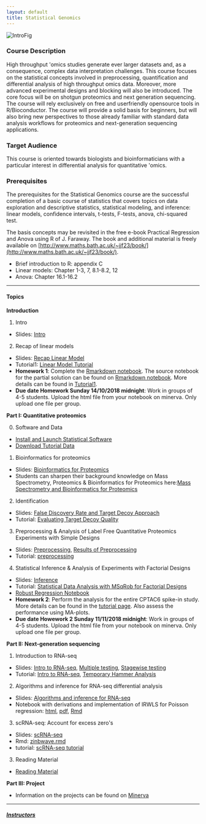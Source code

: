 ```yaml
---
layout: default
title: Statistical Genomics
---
```


![IntroFig](./pages/figs/IntroFig.png)

### Course Description
High throughput 'omics studies generate ever larger datasets and, as a consequence, complex data interpretation challenges. This course focuses on the statistical concepts involved in preprocessing, quantification and differential analysis of high throughput omics data. Moreover, more advanced experimental designs and blocking will also be introduced. The core focus will be on shotgun proteomics and next generation sequencing. The course will rely exclusively on free and userfriendly opensource tools in R/Bioconductor. The course will provide a solid basis for beginners, but will also bring new perspectives to those already familiar with standard data analysis workflows for proteomics and next-generation sequencing applications.

### Target Audience
This course is oriented towards biologists and bioinformaticians with a particular interest in differential analysis for quantitative 'omics.

### Prerequisites
The prerequisites for the Statistical Genomics course are the successful completion of a basic course of statistics that covers topics on data exploration and descriptive statistics, statistical modeling, and inference: linear models, confidence intervals, t-tests, F-tests, anova, chi-squared test.

The basis concepts may be revisited in the free e-book Practical Regression and Anova using R of J. Faraway. The book and additional material is freely available on [http://www.maths.bath.ac.uk/~jjf23/book/](http://www.maths.bath.ac.uk/~jjf23/book/).

- Brief introduction to R: appendix C
- Linear models: Chapter 1-3, 7, 8.1-8.2, 12
- Anova: Chapter 16.1-16.2


---

#### Topics

**Introduction**

  1. Intro
  - Slides: [Intro](assets/intro.pdf)

  2. Recap of linear models
  - Slides:  [Recap Linear Model](assets/lm.pdf)
  - Tutorial1: [Linear Model Tutorial](pages/lmTutorial.md)
  - **Homework 1**: Complete the [Rmarkdown notebook](pages/tutorialI_KPNA2_solutionPartI.nb.html). The source notebook for the partial solution can be found on [Rmarkdown notebook](assets/tutorialI_KPNA2_solutionPartI.Rmd). More details can be found in [Tutorial1](pages/lmTutorial.md). 
  - **Due date Homework Sunday 14/10/2018 midnight**:  Work in groups of 4-5 students. Upload the html file from your notebook on minerva. Only upload one file per group.   

**Part I: Quantitative proteomics**
 
  0. Software and Data
  - [Install and Launch Statistical Software](pages/software4stats.md)
  - [Download Tutorial Data](https://github.com/statOmics/pda/tree/data)
 

  1. Bioinformatics for proteomics
  - Slides: [Bioinformatics for Proteomics](assets/martens_proteomics_bioinformatics_20171001.pdf)
  - Students can sharpen their background knowledge on Mass Spectrometry, Proteomics & Bioinformatics for Proteomics
 here:[Mass Spectrometry and Bioinformatics for Proteomics](pages/techVideos.md)

  2. Identification
  - Slides:  [False Discovery Rate and Target Decoy Approach](assets/1_Identification_Evaluation_Target_Decoy_Approach.pdf)
  - Tutorial: [Evaluating Target Decoy Quality](pages/Identification.md)  


  3. Preprocessing & Analysis of Label Free Quantitative Proteomics Experiments with Simple Designs
  - Slides: [Preprocessing](assets/2_MSqRob_data_analysisI.pdf), [Results of Preprocessing](assets/2_MSqRob_data_analysisIb.pdf)
  - Tutorial: [preprocessing](pages/sdaMsqrobSimple.md)
  
  4. Statistical Inference & Analysis of Experiments with Factorial Designs
  - Slides: [Inference](assets/2_MSqRob_data_analysisII.pdf) 
  - Tutorial: [Statistical Data Analysis with MSqRob for Factorial Designs](pages/sdaMsqrobDesign.md)
  - [Robust Regression Notebook](pages/robustRegression.nb.html)
  - **Homework 2**: Perform the analysis for the entire CPTAC6 spike-in study. More details can be found in the [tutorial page](pages/sdaMsqrobDesign.md). Also assess the performance using MA-plots.  
  - **Due date Howework 2 Sunday 11/11/2018 midnight**:  Work in groups of 4-5 students. Upload the html file from your notebook on minerva. Only upload one file per group.   

**Part II: Next-generation sequencing**

  1. Introduction to RNA-seq
  - Slides: [Intro to RNA-seq](assets/rna-seq1.pdf), [Multiple testing](assets/multipleTesting.pdf), [Stagewise testing](assets/stagewiseTesting.pdf) 
  - Tutorial: [Intro to RNA-seq](pages/introToRNA-seqDE.html), [Temporary Hammer Analysis](pages/hammer_tmp.nb.html)

  2. Algorithms and inference for RNA-seq differential analysis
  - Slides: [Algorithms and inference for RNA-seq](assets/rna-seq2.pdf)
  - Notebook with derivations and implementation of IRWLS for Poisson regression: [html](pages/poissonIRWLS.html), [pdf](assets/poissonIRWLS.pdf), [Rmd](assets/poissonIRWLS.Rmd)

  3. scRNA-seq: Account for excess zero's
  - Slides: [scRNA-seq](assets/scRNA-seq.pdf)
  - Rmd: [zinbwave.rmd](assets/zinbwave.Rmd)
  - tutorial: [scRNA-seq tutorial](pages/scRNAseq.html) 
  

  3. Reading Material
  - [Reading Material](pages/rnaSeqLiterature.md)  

**Part III: Project**

  - Information on the projects can be found on [Minerva](https://minerva.ugent.be)

---

##### [Instructors](pages/instructors.md)
